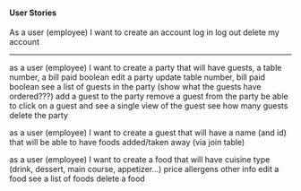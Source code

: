 #### User Stories


As a user (employee) I want to
create an account
log in
log out
delete my account


----

as a user (employee) I want to
create a party
  that will have guests, a table number, a bill paid boolean
edit a party
  update table number, bill paid boolean 
see a list of guests in the party (show what the guests have ordered???)
add a guest to the party
remove a guest from the party
be able to click on a guest and see a single view of the guest
see how many guests
delete the party

as a user (employee) I want to
create a guest
 that will have a name (and id)
 that will be able to have foods added/taken away (via join table)


as a user (employee) I want to
 create a food
    that will have cuisine type (drink, dessert, main course, appetizer...)
    price
    allergens
    other info
  edit a food
  see a list of foods
  delete a food   
